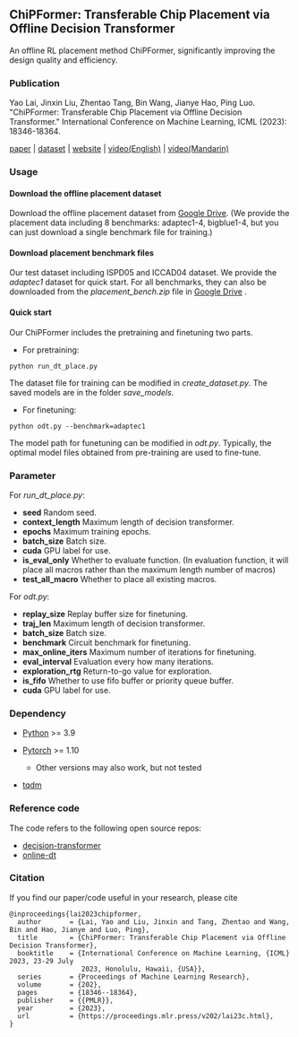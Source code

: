 ## ChiPFormer: Transferable Chip Placement via Offline Decision Transformer

An offline RL placement method ChiPFormer, significantly improving the design quality and efficiency.

###  Publication
Yao Lai, Jinxin Liu, Zhentao Tang, Bin Wang, Jianye Hao, Ping Luo. "ChiPFormer: Transferable Chip Placement via Offline Decision Transformer." International Conference on Machine Learning, ICML (2023): 18346-18364.

[paper](https://arxiv.org/pdf/2306.14744.pdf) | [dataset](https://drive.google.com/drive/folders/1F7075SvjccYk97i2UWhahN_9krBvDCmr) | [website](https://sites.google.com/view/chipformer/home) | [video(English)](https://www.youtube.com/watch?v=9-EQmDjRLHQ) | [video(Mandarin)](https://www.bilibili.com/video/BV1ym4y177CC/)


### Usage

#### Download the offline placement dataset

Download the offline placement dataset from [Google Drive](https://drive.google.com/drive/folders/1F7075SvjccYk97i2UWhahN_9krBvDCmr). (We provide the placement data including 8 benchmarks: adaptec1-4, bigblue1-4, but you can just download a single benchmark file for training.)

#### Download placement benchmark files

Our test dataset including ISPD05 and ICCAD04 dataset. We provide the *adaptec1* dataset for quick start. For all benchmarks, they can also be downloaded from the *placement_bench.zip* file in [Google Drive](https://drive.google.com/drive/folders/1F7075SvjccYk97i2UWhahN_9krBvDCmr) .

#### Quick start

Our ChiPFormer includes the pretraining and finetuning two parts.

- For pretraining:

```
python run_dt_place.py
```

The dataset file for training can be modified in *create_dataset.py*. 
The saved models are in the folder *save_models*.

- For finetuning:

```
python odt.py --benchmark=adaptec1
```
The model path for funetuning can be modified in *odt.py*. Typically, the optimal model files obtained from pre-training are used to fine-tune.

### Parameter

For *run_dt_place.py*:

- **seed** Random seed.
- **context_length** Maximum length of decision transformer.
- **epochs** Maximum training epochs.
- **batch_size** Batch size.
- **cuda** GPU label for use.
- **is_eval_only** Whether to evaluate function. (In evaluation function, it will place all macros rather than the maximum length number of macros)
- **test_all_macro** Whether to place all existing macros.

For *odt.py*:
- **replay_size** Replay buffer size for finetuning.
- **traj_len** Maximum length of decision transformer.
- **batch_size** Batch size.
- **benchmark** Circuit benchmark for finetuning.
- **max_online_iters** Maximum number of iterations for finetuning.
- **eval_interval** Evaluation every how many iterations.
- **exploration_rtg** Return-to-go value for exploration.
- **is_fifo** Whether to use fifo buffer or priority queue buffer. 
- **cuda** GPU label for use.

### Dependency
- [Python](https://www.python.org/) >= 3.9

- [Pytorch](https://pytorch.org/) >= 1.10

  - Other versions may also work, but not tested

- [tqdm](https://tqdm.github.io/)


### Reference code
The code refers to the following open source repos:
- [decision-transformer](https://github.com/kzl/decision-transformer)
- [online-dt](https://github.com/facebookresearch/online-dt)

### Citation
If you find our paper/code useful in your research, please cite

```
@inproceedings{lai2023chipformer,
  author       = {Lai, Yao and Liu, Jinxin and Tang, Zhentao and Wang, Bin and Hao, Jianye and Luo, Ping},
  title        = {ChiPFormer: Transferable Chip Placement via Offline Decision Transformer},
  booktitle    = {International Conference on Machine Learning, {ICML} 2023, 23-29 July
                  2023, Honolulu, Hawaii, {USA}},
  series       = {Proceedings of Machine Learning Research},
  volume       = {202},
  pages        = {18346--18364},
  publisher    = {{PMLR}},
  year         = {2023},
  url          = {https://proceedings.mlr.press/v202/lai23c.html},
}
```

